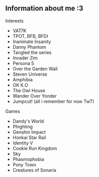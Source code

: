 ## Information about me :3 

Interests

 - VAT7K
 - TPOT, BFB, BFDI
 - Inanimate Insanity
 - Danny Phantom
 - Tangled the series
 - Invader Zim
 - Persona 5
 - Over the Garden Wall
 - Steven Universe
 - Amphibia
 - OK K.O
 - The Owl House
 - Wander Over Yonder
 - Jumpcut!
 (all i remember for now TwT)

 Games

 - Dandy's World
 - Phighting
 - Genshin Impact
 - Honkai Star Rail
 - Identity V
 - Cookie Run Kingdom
 - Sky
 - Phasmophobia
 - Pony Town
 - Creatures of Sonaria
 
